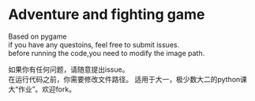# Adventure and fighting game
Based on pygame      
if you have any questoins, feel free to submit issues.     
before running the code,you need to modify the image path.

如果你有任何问题，请随意提出issue。      
在运行代码之前，你需要修改文件路径。
适用于大一，极少数大二的python课大“作业”。欢迎fork。
